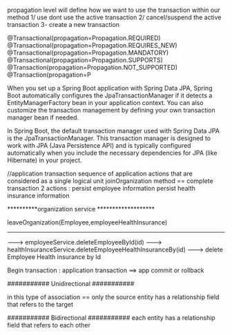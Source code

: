 propagation level will define how we want to use the transaction within our method 
1/ use dont use the active transaction 
2/ cancel/suspend the active transaction 
3- create a new transaction 

@Transactional(propagation=Propagation.REQUIRED)
@Transactional(propagation=Propagation.REQUIRES_NEW)
@Transactional(propagation=Propagation.MANDATORY)
@Transactional(propagation=Propagation.SUPPORTS)
@Transaction(propagation=Propagation.NOT_SUPPORTED)
@Transaction(propagation=P


When you set up a Spring Boot application with Spring Data JPA, 
Spring Boot automatically configures the JpaTransactionManager if it 
detects a EntityManagerFactory bean in your application context.
You can also customize the transaction management by defining your own transaction manager bean if needed.

In Spring Boot, the default transaction manager used with Spring Data JPA is the JpaTransactionManager.
This transaction manager is designed to work with JPA (Java Persistence API) 
and is typically configured automatically 
when you include the necessary dependencies for JPA (like Hibernate) in your project.




//application transaction 
sequence of application actions that are considered as a single logical unit 
joinOrganization method == complete transaction 
2 actions : 
persist employee information 
persist health insurance information 


**********organization service *******************

leaveOrganization(Employee,employeeHealthInsurance)

**************************************************
---> employeeService.deleteEmployeeById(id)
---> healthInsuranceService.deleteEmployeeHealthInsuranceBy(id)
---> delete Employee Health insurance by Id


Begin transaction : application transaction ==> app commit or rollback


########### Unidirectional ###########

in this type of association == only the source entity has a relationship field that refers to the target 

########### Bidirectional ###########
each entity has a relationship field that refers to each other 
